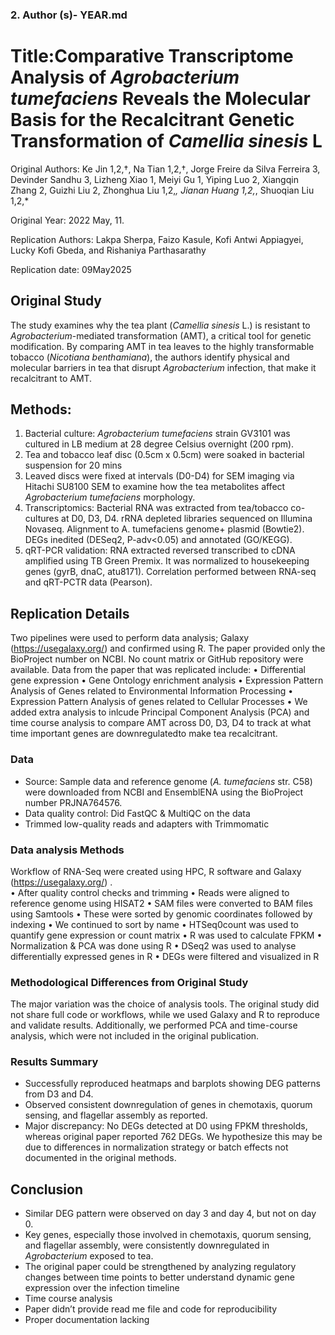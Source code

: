 ### 2. Author (s)- YEAR.md 
# Title:Comparative Transcriptome Analysis of _Agrobacterium tumefaciens_ Reveals the Molecular Basis for the Recalcitrant Genetic Transformation of _Camellia sinesis_ L
Original Authors:  Ke Jin 1,2,†, Na Tian 1,2,†, Jorge Freire da Silva Ferreira 3, Devinder Sandhu 3, Lizheng Xiao 1, Meiyi Gu 1, Yiping Luo 2, Xiangqin Zhang 2, Guizhi Liu 2, Zhonghua Liu 1,2,*, Jianan Huang 1,2,*, Shuoqian Liu 1,2,*

Original Year: 2022 May, 11. 

Replication Authors: Lakpa Sherpa, Faizo Kasule, Kofi Antwi Appiagyei, Lucky Kofi Gbeda, and Rishaniya Parthasarathy 

Replication date: 09May2025

## Original Study 
The study examines why the tea plant (_Camellia sinesis_ L.) is resistant to _Agrobacterium_-mediated transformation (AMT), a critical tool for genetic modification. By comparing AMT in tea leaves to the highly transformable tobacco (_Nicotiana benthamiana_), the authors identify physical and molecular barriers in tea that disrupt _Agrobacterium_ infection, that make it recalcitrant to AMT.
## Methods: 
1.	Bacterial culture: _Agrobacterium tumefaciens_ strain GV3101 was cultured in LB medium at 28 degree Celsius overnight (200 rpm). 
2.	Tea and tobacco leaf disc (0.5cm x 0.5cm) were soaked in bacterial suspension for 20 mins 
3.	Leaved discs were fixed at intervals (D0-D4) for SEM imaging via Hitachi SU8100 SEM to examine how the tea metabolites affect _Agrobacterium tumefaciens_ morphology. 
4.	Transcriptomics: Bacterial RNA was extracted from tea/tobacco co-cultures at D0, D3, D4. rRNA depleted libraries sequenced on Illumina Novaseq. 
Alignment to A. tumefaciens genome+ plasmid (Bowtie2). DEGs inedited (DESeq2, P-adv<0.05) and annotated (GO/KEGG). 
5.	qRT-PCR validation: RNA extracted reversed transcribed to cDNA amplified using TB Green Premix. It was normalized to housekeeping genes (gyrB, dnaC, atu8171). Correlation performed between RNA-seq and qRT-PCTR data (Pearson). 

## Replication Details 
Two pipelines were used to perform data analysis; Galaxy (https://usegalaxy.org/) and confirmed using R. The paper provided only the BioProject number on NCBI. No count matrix or GitHub repository were available. 
Data from the paper that was replicated include:
•	Differential gene expression
•	Gene Ontology enrichment analysis
•	Expression Pattern Analysis of Genes related to Environmental Information Processing
•	Expression Pattern Analysis of genes related to Cellular Processes
•	We added extra analysis to inlcude Principal Component Analysis (PCA) and time course analysis to compare AMT across D0, D3, D4 to track at what time important genes are downregulatedto make tea recalcitrant.

### Data 
-	Source: Sample data and reference genome (_A. tumefaciens_ str. C58) were downloaded from NCBI and EnsemblENA using the BioProject number PRJNA764576.
-	Data quality control: Did  FastQC & MultiQC on the data
-	Trimmed low-quality reads and adapters with Trimmomatic
	
### Data analysis Methods 
Workflow of RNA-Seq were created using HPC, R software and Galaxy (https://usegalaxy.org/) .  
• After quality control checks and trimming
• Reads were aligned to reference genome using HISAT2
• SAM files were converted to BAM files using Samtools
• These were sorted by genomic coordinates followed by indexing
• We continued to sort by name
• HTSeq0count was used to quantify gene expression or count matrix
• R was used to calculate FPKM
• Normalization & PCA was done using R
• DSeq2 was used to analyse differentially expressed genes in R
• DEGs were filtered and visualized in R

### Methodological Differences from Original Study
The major variation was the choice of analysis tools. The original study did not share full code or workflows, while we used Galaxy and R to reproduce and validate results. Additionally, we performed PCA and time-course analysis, which were not included in the original publication.
    
### Results Summary
- Successfully reproduced heatmaps and barplots showing DEG patterns from D3 and D4.
- Observed consistent downregulation of genes in chemotaxis, quorum sensing, and flagellar assembly as reported.
- Major discrepancy: No DEGs detected at D0 using FPKM thresholds, whereas original paper reported 762 DEGs. We hypothesize this may be due to differences in normalization strategy or batch effects not documented in the original methods.
  
## Conclusion 
-	Similar DEG pattern were observed on day 3 and day 4, but not on day 0. 
-	Key genes, especially those involved in chemotaxis, quorum sensing, and flagellar assembly, were consistently downregulated in _Agrobacterium_ exposed to tea.
-	The original paper could be strengthened by analyzing regulatory changes between time points to better understand dynamic gene expression over the infection timeline
-	Time course analysis
-	Paper didn’t provide read me file and code for reproducibility
-	Proper documentation lacking


